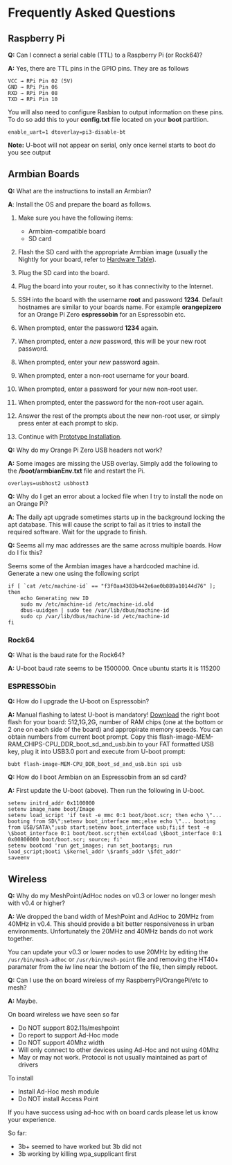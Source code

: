 ﻿# Frequently Asked Questions

## Raspberry Pi

**Q:** Can I connect a serial cable (TTL) to a Raspberry Pi (or Rock64)?

**A:** Yes, there are TTL pins in the GPIO pins. They are as follows  
```
VCC → RPi Pin 02 (5V)
GND → RPi Pin 06
RXD → RPi Pin 08
TXD → RPi Pin 10
```

You will also need to configure Rasbian to output information on these pins.  To do so add this to your **config.txt** file located on your **boot** partition.
```
enable_uart=1 dtoverlay=pi3-disable-bt
```

**Note:** U-boot will not appear on serial, only once kernel starts to boot do you see output


## Armbian Boards

**Q:** What are the instructions to install an Armbian?

**A**: Install the OS and prepare the board as follows.

1. Make sure you have the following items:

    * Armbian-compatible board
    * SD card

1. Flash the SD card with the appropriate Armbian image (usually the Nightly for your board, refer to [Hardware Table](README.md#hardware-table)).

1. Plug the SD card into the board.

1. Plug the board into your router, so it has connectivity to the Internet.

1. SSH into the board with the username **root** and password **1234**. Default hostnames are similar to your boards name. For example **orangepizero** for an Orange Pi Zero **espressobin** for an Espressobin etc.

1. When prompted, enter the password **1234** again.

1. When prompted, enter a _new_ password, this will be your new root password.

1. When prompted, enter your _new_ password again.

1. When prompted, enter a non-root username for your board.

1. When prompted, enter a password for your new non-root user.

1. When prompted, enter the password for the non-root user again.

1. Answer the rest of the prompts about the new non-root user, or simply press enter at each prompt to skip.

1. Continue with [Prototype Installation](README.md).

**Q:** Why do my Orange Pi Zero USB headers not work?

**A:** Some images are missing the USB overlay.  Simply add the following to the **/boot/armbianEnv.txt** file and restart the Pi.
```
overlays=usbhost2 usbhost3
```

**Q:** Why do I get an error about a locked file when I try to install the node on an Orange Pi?

**A**: The daily apt upgrade sometimes starts up in the background locking the apt database. This will cause the script to fail as it tries to install the required software. Wait for the upgrade to finish.

**Q:** Seems all my mac addresses are the same across multiple boards. How do I fix this?

Seems some of the Armbian images have a hardcoded machine id.  Generate a new one using the following script 
```
if [ `cat /etc/machine-id` == "f3f0aa4383b442e6ae0b889a10144d76" ]; then  
    echo Generating new ID
    sudo mv /etc/machine-id /etc/machine-id.old
    dbus-uuidgen | sudo tee /var/lib/dbus/machine-id
    sudo cp /var/lib/dbus/machine-id /etc/machine-id
fi
```

### Rock64

**Q:** What is the baud rate for the Rock64?

**A:** U-boot baud rate seems to be 1500000. Once ubuntu starts it is 115200

### ESPRESSObin

**Q:** How do I upgrade the U-boot on Espressobin?

**A:** Manual flashing to latest U-boot is mandatory! [Download](https://dl.armbian.com/espressobin/u-boot/) the right boot flash for your board: 512,1G,2G, number of RAM chips (one at the bottom or 2 one on each side of the board) and appropirate memory speeds. You can obtain numbers from current boot prompt.  Copy this flash-image-MEM-RAM_CHIPS-CPU_DDR_boot_sd_and_usb.bin to your FAT formatted USB key, plug it into USB3.0 port and execute from U-boot prompt: 
```
bubt flash-image-MEM-CPU_DDR_boot_sd_and_usb.bin spi usb
```

**Q:** How do I boot Armbian on an Espressobin from an sd card?

**A:** First update the U-boot (above). Then run the following in U-boot.
```
setenv initrd_addr 0x1100000
setenv image_name boot/Image
setenv load_script 'if test -e mmc 0:1 boot/boot.scr; then echo \"... booting from SD\";setenv boot_interface mmc;else echo \"... booting from USB/SATA\";usb start;setenv boot_interface usb;fi;if test -e \$boot_interface 0:1 boot/boot.scr;then ext4load \$boot_interface 0:1 0x00800000 boot/boot.scr; source; fi'
setenv bootcmd 'run get_images; run set_bootargs; run load_script;booti \$kernel_addr \$ramfs_addr \$fdt_addr'
saveenv
```
## Wireless

**Q:** Why do my MeshPoint/AdHoc nodes on v0.3 or lower no longer mesh with v0.4 or higher?

**A:** We dropped the band width of MeshPoint and AdHoc to 20MHz from 40MHz in v0.4. This should provide a bit better responsiveness in urban environments.  Unfortunately the 20MHz and 40MHz bands do not work together.

You can update your v0.3 or lower nodes to use 20MHz by editing the `/usr/bin/mesh-adhoc` or `/usr/bin/mesh-point` file and removing the HT40+ paramater from the iw line near the bottom of the file, then simply reboot.

**Q:** Can I use the on board wireless of my RaspberryPi/OrangePi/etc to mesh?

**A:** Maybe. 

On board wireless we have seen so far
* Do NOT support 802.11s/meshpoint
* Do report to support Ad-Hoc mode 
* Do NOT support 40Mhz width
* Will only connect to other devices using Ad-Hoc and not using 40Mhz
* May or may not work. Protocol is not usually maintained as part of drivers

To install
* Install Ad-Hoc mesh module
* Do NOT install Access Point

If you have success using ad-hoc with on board cards please let us know your experience.

So far:
- 3b+ seemed to have worked but 3b did not
- 3b working by killing wpa_supplicant first

